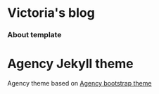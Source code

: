 # Victoria's blog


### About template
Agency Jekyll theme
====================

Agency theme based on [Agency bootstrap theme ](https://startbootstrap.com/template-overviews/agency/)
